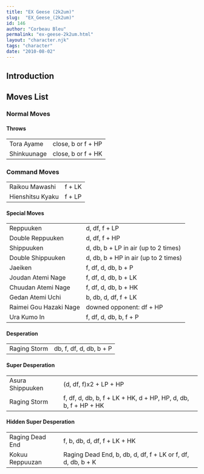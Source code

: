 ```yaml
---
title: "EX Geese (2k2um)"
slug:  "EX_Geese_(2k2um)"
id: 146
author: "Corbeau Bleu"
permalink: "ex-geese-2k2um.html"
layout: "character.njk"
tags: "character"
date: "2010-08-02"
---
```


## Introduction

## Moves List

### Normal Moves

#### Throws

|             |                    |
|-------------|--------------------|
| Tora Ayame  | close, b or f + HP |
| Shinkuunage | close, b or f + HK |

### Command Moves

|                  |        |
|------------------|--------|
| Raikou Mawashi   | f + LK |
| Hienshitsu Kyaku | f + LP |

#### Special Moves

|                        |                                      |
|------------------------|--------------------------------------|
| Reppuuken              | d, df, f + LP                        |
| Double Reppuuken       | d, df, f + HP                        |
| Shippuuken             | d, db, b + LP in air (up to 2 times) |
| Double Shippuuken      | d, db, b + HP in air (up to 2 times) |
| Jaeiken                | f, df, d, db, b + P                  |
| Joudan Atemi Nage      | f, df, d, db, b + LK                 |
| Chuudan Atemi Nage     | f, df, d, db, b + HK                 |
| Gedan Atemi Uchi       | b, db, d, df, f + LK                 |
| Raimei Gou Hazaki Nage | downed opponent: df + HP             |
| Ura Kumo In            | f, df, d, db, b, f + P               |

#### Desperation

|              |                         |
|--------------|-------------------------|
| Raging Storm | db, f, df, d, db, b + P |

#### Super Desperation

|                  |                                                                 |
|------------------|-----------------------------------------------------------------|
| Asura Shippuuken | (d, df, f)x2 + LP + HP                                          |
| Raging Storm     | f, df, d, db, b, f + LK + HK, d + HP, HP, d, db, b, f + HP + HK |

#### Hidden Super Desperation

|                 |                                                              |
|-----------------|--------------------------------------------------------------|
| Raging Dead End | f, b, db, d, df, f + LK + HK                                 |
| Kokuu Reppuuzan | Raging Dead End, b, db, d, df, f + LK or f, df, d, db, b + K |
